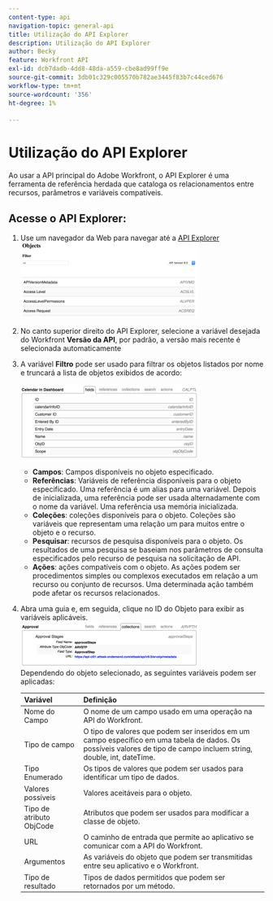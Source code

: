```yaml
---
content-type: api
navigation-topic: general-api
title: Utilização do API Explorer
description: Utilização do API Explorer
author: Becky
feature: Workfront API
exl-id: dcb7dadb-4dd8-48da-a559-cbe8ad99ff9e
source-git-commit: 3db01c329c005570b782ae3445f83b7c44ced676
workflow-type: tm+mt
source-wordcount: '356'
ht-degree: 1%

---
```



# Utilização do API Explorer

Ao usar a API principal do Adobe Workfront, o API Explorer é uma ferramenta de referência herdada que cataloga os relacionamentos entre recursos, parâmetros e variáveis compatíveis.

## Acesse o API Explorer:

1. Use um navegador da Web para navegar até a [API Explorer](https://developer.adobe.com/workfront/api-explorer/)\
   ![](assets/mceclip1-350x149.png)

1. No canto superior direito do API Explorer, selecione a variável desejada do Workfront **Versão da API**, por padrão, a versão mais recente é selecionada automaticamente
1. A variável **Filtro** pode ser usado para filtrar os objetos listados por nome e truncará a lista de objetos exibidos de acordo:

   ![](assets/mceclip2-350x147.png)

   * **Campos**: Campos disponíveis no objeto especificado.
   * **Referências**: Variáveis de referência disponíveis para o objeto especificado. Uma referência é um alias para uma variável. Depois de inicializada, uma referência pode ser usada alternadamente com o nome da variável. Uma referência usa memória inicializada.
   * **Coleções**: coleções disponíveis para o objeto. Coleções são variáveis que representam uma relação um para muitos entre o objeto e o recurso.
   * **Pesquisar**: recursos de pesquisa disponíveis para o objeto. Os resultados de uma pesquisa se baseiam nos parâmetros de consulta especificados pelo recurso de pesquisa na solicitação de API.
   * **Ações**: ações compatíveis com o objeto. As ações podem ser procedimentos simples ou complexos executados em relação a um recurso ou conjunto de recursos. Uma determinada ação também pode afetar os recursos relacionados.

1. Abra uma guia e, em seguida, clique no ID do Objeto para exibir as variáveis aplicáveis.\
   ![](assets/approval-350x89.png)\
   Dependendo do objeto selecionado, as seguintes variáveis podem ser aplicadas:

   | Variável | Definição |
   |---|---|
   | Nome do Campo | O nome de um campo usado em uma operação na API do Workfront. |
   | Tipo de campo | O tipo de valores que podem ser inseridos em um campo específico em uma tabela de dados. Os possíveis valores de tipo de campo incluem string, double, int, dateTime. |
   | Tipo Enumerado | Os tipos de valores que podem ser usados para identificar um tipo de dados. |
   | Valores possíveis | Valores aceitáveis para o objeto. |
   | Tipo de atributo ObjCode | Atributos que podem ser usados para modificar a classe de objeto. |
   | URL | O caminho de entrada que permite ao aplicativo se comunicar com a API do Workfront. |
   | Argumentos | As variáveis do objeto que podem ser transmitidas entre seu aplicativo e o Workfront. |
   | Tipo de resultado | Tipos de dados permitidos que podem ser retornados por um método. |
